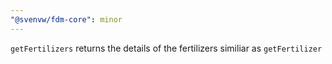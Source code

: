 ```yaml
---
"@svenvw/fdm-core": minor
---
```


`getFertilizers` returns the details of the fertilizers similiar as `getFertilizer`
